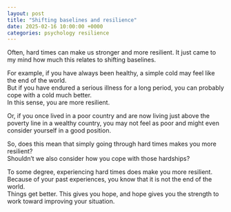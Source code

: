 ```yaml
---
layout: post
title: "Shifting baselines and resilience"
date: 2025-02-16 10:00:00 +0000
categories: psychology resilience
---
```


Often, hard times can make us stronger and more resilient. It just came to my mind how much this relates to shifting baselines.

For example, if you have always been healthy, a simple cold may feel like the end of the world.  
But if you have endured a serious illness for a long period, you can probably cope with a cold much better.  
In this sense, you are more resilient.

Or, if you once lived in a poor country and are now living just above the poverty line in a wealthy country, you may not feel as poor and might even consider yourself in a good position.

So, does this mean that simply going through hard times makes you more resilient?  
Shouldn’t we also consider how you cope with those hardships?

To some degree, experiencing hard times does make you more resilient.  
Because of your past experiences, you know that it is not the end of the world.  
Things get better. This gives you hope, and hope gives you the strength to work toward improving your situation.
